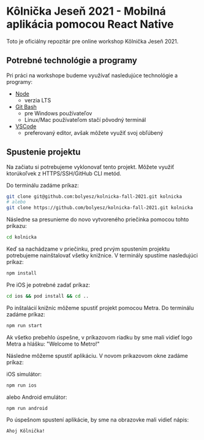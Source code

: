 # Kôlnička Jeseň 2021 - Mobilná aplikácia pomocou React Native

Toto je oficiálny repozitár pre online workshop Kôlnička Jeseň 2021.

## Potrebné technológie a programy

Pri práci na workshope budeme využívať nasledujúce technológie a programy:

- [Node](https://nodejs.org/)
  - verzia LTS
- [Git Bash](https://git-scm.com/downloads)
  - pre Windows používateľov
  - Linux/Mac používateľom stačí pôvodný terminál
- [VSCode](https://code.visualstudio.com/)
  - preferovaný editor, avšak môžete využiť svoj obľúbený

## Spustenie projektu

Na začiatu si potrebujeme vyklonovať tento projekt. Môžete využiť ktorúkoľvek z HTTPS/SSH/GitHub CLI metód.

Do terminálu zadáme príkaz:

```bash
git clone git@github.com:bolyesz/kolnicka-fall-2021.git kolnicka
# alebo
git clone https://github.com/bolyesz/kolnicka-fall-2021.git kolnicka
```

Následne sa presunieme do novo vytvoreného priečinka pomocou tohto príkazu:

```bash
cd kolnicka
```

Keď sa nachádzame v priečinku, pred prvým spustením projektu potrebujeme nainštalovať všetky knižnice. V terminály spustíme nasledujúci príkaz:

```bash
npm install
```

Pre iOS je potrebné zadať príkaz:
```bash
cd ios && pod install && cd ..
```


Po inštalácií knižníc môžeme spustiť projekt pomocou Metra. Do terminálu zadáme príkaz:

```bash
npm run start
```

Ak všetko prebehlo úspešne, v príkazovom riadku by sme mali vidieť logo Metra a hlášku: "Welcome to Metro!"

Následne môžeme spustiť aplikáciu. V novom príkazovom okne zadáme príkaz:

iOS simulátor:

```bash
npm run ios
```

alebo Android emulátor:

```bash
npm run android
```

Po úspešnom spustení aplikácie, by sme na obrazovke mali vidieť nápis:

```
Ahoj Kôlnička!
```
